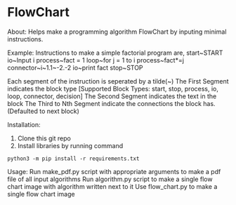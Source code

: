 # FlowChart

About:
Helps make a programming algorithm FlowChart by inputing minimal instructions.

Example:
Instructions to make a simple factorial program are,
start~START
io~Input i
process~fact = 1
loop~for j = 1 to i
process~fact*=j
connector~i~1.1~-2.-2
io~print fact
stop~STOP

Each segment of the instruction is seperated by a tilde(~)
The First Segment indicates the block type [Supported Block Types: start, stop, process, io, loop, connector, decision]
The Second Segment indicates the text in the block
The Third to Nth Segment indicate the connections the block has. (Defaulted to next block)

Installation:
1. Clone this git repo
2. Install libraries by running command
```
python3 -m pip install -r requirements.txt
```

Usage:
Run make_pdf.py script with appropriate arguments to make a pdf file of all input algorithms
Run algorithm.py script to make a single flow chart image with algorithm written next to it
Use flow_chart.py to make a single flow chart image
